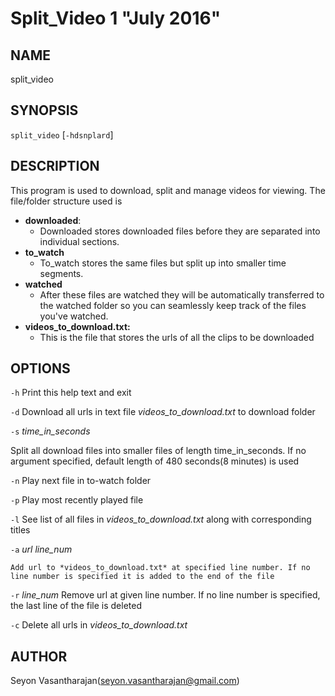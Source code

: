 Split_Video 1 "July 2016"
======================

NAME
------
split_video

SYNOPSIS
----------
`split_video` [`-hdsnplard`]

DESCRIPTION
--------------
This program is used to download, split and manage videos for viewing. The file/folder structure used is

* **downloaded**: 
	* Downloaded stores downloaded files before they are separated into individual sections.
* **to_watch**
	* To_watch stores the same files but split up into smaller time segments. 
* **watched**
	*  After these files are watched they will be automatically transferred to the watched folder so you can seamlessly keep track of the files you've watched.
* **videos_to_download.txt:**
	* This is the file that stores the urls of all the clips to be downloaded



OPTIONS
---------
`-h`
  	Print this help text and exit

`-d`
	Download all urls in text file *videos_to_download.txt* to download folder

`-s` *time_in_seconds*

Split all download files into smaller files of length time_in_seconds. If no argument specified, default length of 480 seconds(8 minutes) is used

`-n`
	Play next file in to-watch folder

`-p`
	Play most recently played file

`-l`
	See list of all files in *videos_to_download.txt* along with corresponding titles

`-a` *url* *line_num*

	Add url to *videos_to_download.txt* at specified line number. If no line number is specified it is added to the end of the file

`-r` *line_num*
	Remove url at given line number. If no line number is specified, the last line of the file is deleted

`-c` 
	Delete all urls in *videos_to_download.txt*

AUTHOR
---------
Seyon Vasantharajan(seyon.vasantharajan@gmail.com)